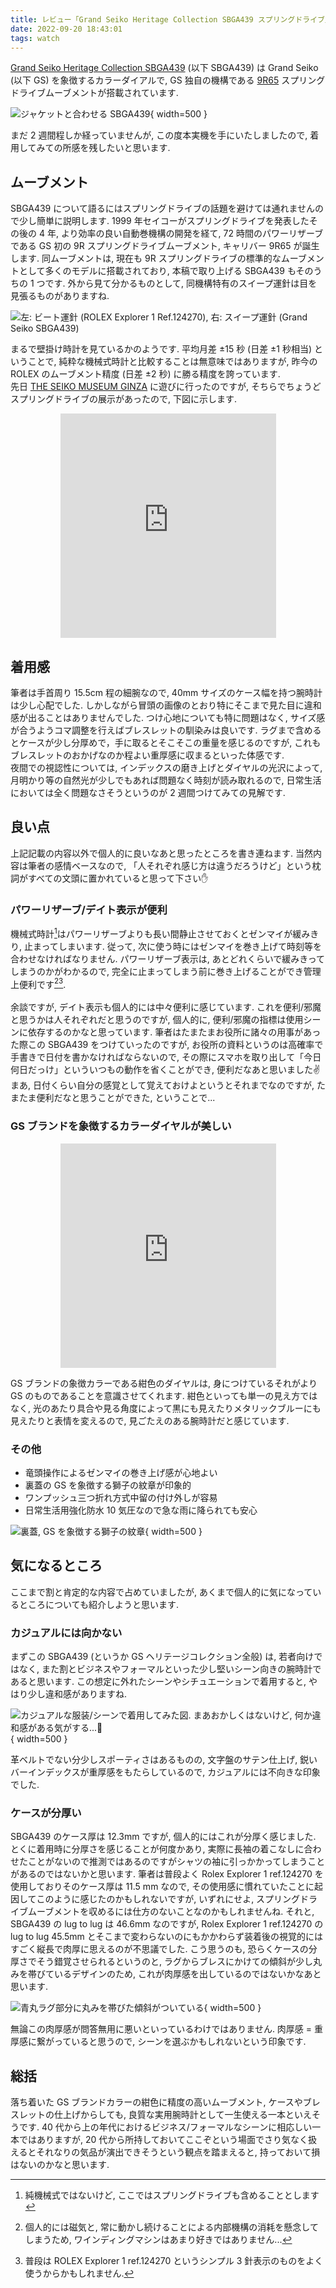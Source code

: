 ```yaml
---
title: レビュー「Grand Seiko Heritage Collection SBGA439 スプリングドライブ」
date: 2022-09-20 18:43:01
tags: watch
---
```


[Grand Seiko Heritage Collection SBGA439](https://www.grand-seiko.com/jp-ja/collections/sbga439)
(以下 SBGA439) は Grand Seiko (以下 GS) を象徴するカラーダイアルで,
GS 独自の機構である [9R65](https://www.grand-seiko.com/jp-ja/collections/movement/springdrive/9r65)
スプリングドライブムーブメントが搭載されています.

![ジャケットと合わせる SBGA439](./jucket_listshot_sbga439.jpg){ width=500 }

まだ 2 週間程しか経っていませんが,
この度本実機を手にいたしましたので,
着用してみての所感を残したいと思います.


<!--more-->

## ムーブメント

SBGA439 について語るにはスプリングドライブの話題を避けては通れませんので少し簡単に説明します.
1999 年セイコーがスプリングドライブを発表したその後の 4 年, より効率の良い自動巻機構の開発を経て,
72 時間のパワーリザーブである GS 初の 9R スプリングドライブムーブメント, キャリバー 9R65 が誕生します.
同ムーブメントは, 現在も 9R スプリングドライブの標準的なムーブメントとして多くのモデルに搭載されており,
本稿で取り上げる SBGA439 もそのうちの 1 つです.
外から見て分かるものとして, 同機構特有のスイープ運針は目を見張るものがありますね.

![左: ビート運針 (ROLEX Explorer 1 Ref.124270), 右: スイープ運針 (Grand Seiko SBGA439)](./movements_diff.gif)

まるで壁掛け時計を見ているかのようです.
平均月差 $\pm 15$ 秒 (日差 $\pm 1$ 秒相当) ということで,
純粋な機械式時計と比較することは無意味ではありますが,
昨今の ROLEX のムーブメント精度 (日差 $\pm 2$ 秒) に勝る精度を誇っています.
<br>
先日 [THE SEIKO MUSEUM GINZA](https://museum.seiko.co.jp/) に遊びに行ったのですが,
そちらでちょうどスプリングドライブの展示があったので, 下図に示します.

<div style="text-align:center;margin-top:5px;">
<iframe src="https://assets.pinterest.com/ext/embed.html?id=314477986493078644" height="359" width="345" frameborder="0" scrolling="no" ></iframe>
</div>

## 着用感

筆者は手首周り 15.5cm 程の細腕なので,
40mm サイズのケース幅を持つ腕時計は少し心配でした.
しかしながら冒頭の画像のとおり特にそこまで見た目に違和感が出ることはありませんでした.
つけ心地についても特に問題はなく, サイズ感が合うようコマ調整を行えばブレスレットの馴染みは良いです.
ラグまで含めるとケースが少し分厚めで，手に取るとそこそこの重量を感じるのですが,
これもブレスレットのおかげなのか程よい重厚感に収まるといった体感です.
<br>
夜間での視認性については,
インデックスの磨き上げとダイヤルの光沢によって,
月明かり等の自然光が少しでもあれば問題なく時刻が読み取れるので, 日常生活においては全く問題なさそうというのが
2 週間つけてみての見解です.

## 良い点

上記記載の内容以外で個人的に良いなあと思ったところを書き連ねます.
当然内容は筆者の感情ベースなので,
「人それぞれ感じ方は違うだろうけど」という枕詞がすべての文頭に置かれていると思って下さい:raised_hand:

### パワーリザーブ/デイト表示が便利

機械式時計[^1]はパワーリザーブよりも長い間静止させておくとゼンマイが緩みきり, 
止まってしまいます. 従って, 次に使う時にはゼンマイを巻き上げて時刻等を合わせなければなりません.
パワーリザーブ表示は, あとどれくらいで緩みきってしまうのかがわかるので,
完全に止まってしまう前に巻き上げることができ管理上便利です[^2][^3].
<br><br>
余談ですが, デイト表示も個人的には中々便利に感じています.
これを便利/邪魔と思うかは人それぞれだと思うのですが,
個人的に, 便利/邪魔の指標は使用シーンに依存するのかなと思っています.
筆者はたまたまお役所に諸々の用事があった際この SBGA439 をつけていったのですが,
お役所の資料というのは高確率で手書きで日付を書かなければならないので,
その際にスマホを取り出して「今日何日だっけ」といういつもの動作を省くことができ,
便利だなあと思いました:v:
<br>
まあ, 日付くらい自分の感覚として覚えておけよというとそれまでなのですが,
たまたま便利だなと思うことができた, ということで...

### GS ブランドを象徴するカラーダイヤルが美しい

<div style="text-align:center;">
<iframe src="https://assets.pinterest.com/ext/embed.html?id=314477986493078742" height="359" width="345" frameborder="0" scrolling="no" ></iframe>
</div>


GS ブランドの象徴カラーである紺色のダイヤルは,
身につけているそれがより GS のものであることを意識させてくれます.
紺色といっても単一の見え方ではなく,
光のあたり具合や見る角度によって黒にも見えたりメタリックブルーにも見えたりと表情を変えるので,
見ごたえのある腕時計だと感じています.

### その他

- 竜頭操作によるゼンマイの巻き上げ感が心地よい
- 裏蓋の GS を象徴する獅子の紋章が印象的
- ワンプッシュ三つ折れ方式中留の付け外しが容易
- 日常生活用強化防水 10 気圧なので急な雨に降られても安心

![裏蓋, GS を象徴する獅子の紋章](./urabuta_sbga439.jpg){ width=500 }

## 気になるところ

ここまで割と肯定的な内容で占めていましたが,
あくまで個人的に気になっているところについても紹介しようと思います.

### カジュアルには向かない

まずこの SBGA439 (というか GS ヘリテージコレクション全般) は,
若者向けではなく,
また割とビジネスやフォーマルといった少し堅いシーン向きの腕時計であると思います.
この想定に外れたシーンやシチュエーションで着用すると, やはり少し違和感がありますね.

![カジュアルな服装/シーンで着用してみた図. まあおかしくはないけど, 何か違和感がある気がする...🤔](./casual_sbga439.jpg){ width=500 }

革ベルトでない分少しスポーティさはあるものの,
文字盤のサテン仕上げ, 鋭いバーインデックスが重厚感をもたらしているので,
カジュアルには不向きな印象でした.

### ケースが分厚い

SBGA439 のケース厚は 12.3mm ですが, 個人的にはこれが分厚く感じました.
とくに着用時に分厚さを感じることが何度かあり, 
実際に長袖の着こなしに合わせたことがないので推測ではあるのですがシャツの袖に引っかかってしまうことがあるのではないかと思います.
筆者は普段よく Rolex Explorer 1 ref.124270 を使用しておりそのケース厚は 11.5 mm なので,
その使用感に慣れていたことに起因してこのように感じたのかもしれないですが,
いずれにせよ,
スプリングドライブムーブメントを収めるには仕方のないことなのかもしれませんね.
それと, SBGA439 の lug to lug は 46.6mm なのですが,
Rolex Explorer 1 ref.124270 の lug to lug 45.5mm
とそこまで変わらないのにもかかわらず装着後の視覚的にはすごく縦長で肉厚に思えるのが不思議でした.
こう思うのも,
恐らくケースの分厚さでそう錯覚させられるというのと,
ラグからブレスにかけての傾斜が少し丸みを帯びているデザインのため,
これが肉厚感を出しているのではないかなあと思います.

![青丸ラグ部分に丸みを帯びた傾斜がついている](./lug_point.jpg){ width=500 }

無論この肉厚感が問答無用に悪いといっているわけではありません.
肉厚感 $=$ 重厚感に繋がっていると思うので, シーンを選ぶかもしれないという印象です.

## 総括

落ち着いた GS ブランドカラーの紺色に精度の高いムーブメント,
ケースやブレスレットの仕上げからしても, 良質な実用腕時計として一生使える一本といえそうです.
40 代から上の年代におけるビジネス/フォーマルなシーンに相応しい一本ではありますが,
20 代から所持しておいてここぞという場面でさり気なく扱えるとそれなりの気品が演出できそうという観点を踏まえると,
持っておいて損はないのかなと思います.

[^1]: 純機械式ではないけど, ここではスプリングドライブも含めることとします
[^2]: 個人的には磁気と, 常に動かし続けることによる内部機構の消耗を懸念してしまうため, ワインディングマシンはあまり好きではありません...
[^3]: 普段は ROLEX Explorer 1 ref.124270 というシンプル 3 針表示のものをよく使うからかもしれません.
